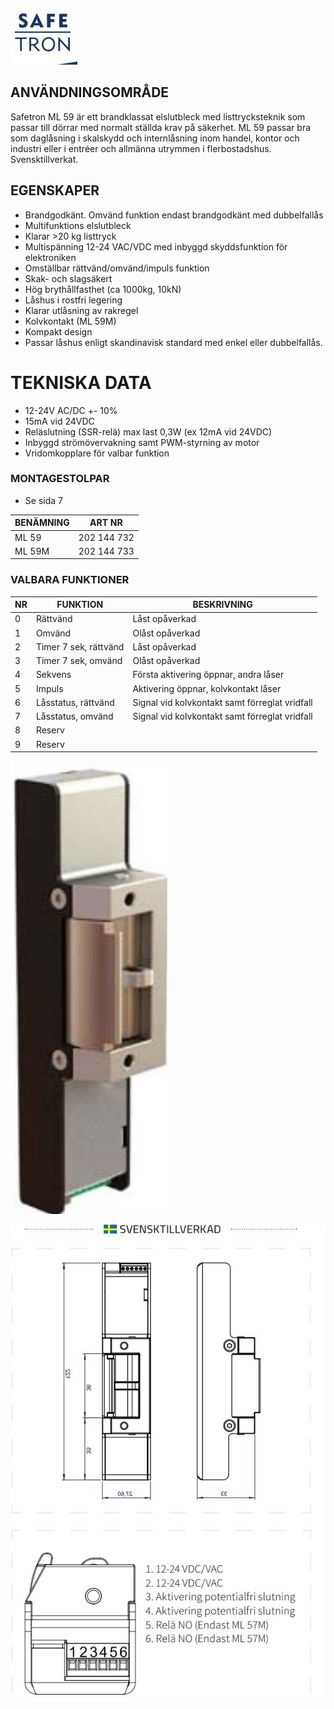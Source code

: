 ![](_page_0_Picture_2.jpeg)

## ANVÄNDNINGSOMRÅDE

Safetron ML 59 är ett brandklassat elslutbleck med listtrycksteknik som passar till dörrar med normalt ställda krav på säkerhet. ML 59 passar bra som daglåsning i skalskydd och internlåsning inom handel, kontor och industri eller i entréer och allmänna utrymmen i flerbostadshus. Svensktillverkat.

## EGENSKAPER

- Brandgodkänt. Omvänd funktion endast brandgodkänt med dubbelfallås
- Multifunktions elslutbleck
- Klarar >20 kg listtryck
- Multispänning 12-24 VAC/VDC med inbyggd skyddsfunktion för elektroniken
- Omställbar rättvänd/omvänd/impuls funktion
- Skak- och slagsäkert
- Hög brythållfasthet (ca 1000kg, 10kN)
- Låshus i rostfri legering
- Klarar utlåsning av rakregel
- Kolvkontakt (ML 59M)
- Kompakt design
- Passar låshus enligt skandinavisk standard med enkel eller dubbelfallås.

# TEKNISKA DATA

- 12-24V AC/DC +- 10%
- 15mA vid 24VDC
- Reläslutning (SSR-relä) max last 0,3W (ex 12mA vid 24VDC)
- Inbyggd strömövervakning samt PWM-styrning av motor
- Vridomkopplare för valbar funktion

### MONTAGESTOLPAR

- Se sida 7

| BENÄMNING | ART NR      |
|-----------|-------------|
| ML 59     | 202 144 732 |
| ML 59M    | 202 144 733 |

### VALBARA FUNKTIONER

| NR | FUNKTION              | BESKRIVNING                                    |
|----|-----------------------|------------------------------------------------|
| 0  | Rättvänd              | Låst opåverkad                                 |
| 1  | Omvänd                | Olåst opåverkad                                |
| 2  | Timer 7 sek, rättvänd | Låst opåverkad                                 |
| 3  | Timer 7 sek, omvänd   | Olåst opåverkad                                |
| 4  | Sekvens               | Första aktivering öppnar, andra låser          |
| 5  | Impuls                | Aktivering öppnar, kolvkontakt låser           |
| 6  | Låsstatus, rättvänd   | Signal vid kolvkontakt samt förreglat vridfall |
| 7  | Låsstatus, omvänd     | Signal vid kolvkontakt samt förreglat vridfall |
| 8  | Reserv                |                                                |
| 9  | Reserv                |                                                |

![](_page_0_Figure_29.jpeg)

![](_page_0_Figure_30.jpeg)